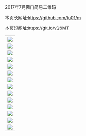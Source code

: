 2017年7月网门简易二维码

本页长网址:https://github.com/tu01/m

本页短网址:https://git.io/vQ6MT

<table>
  <tr>
    <td align=center><img src="https://raw.githubusercontent.com/tu2017/tu/master/1.jpg" /></td>
  </tr>
  <tr>
      <td align=center><img src="https://raw.githubusercontent.com/tu2017/tu/master/2.jpg"/></td>
  </tr>
  <tr>
    <td align=center><img src="https://raw.githubusercontent.com/tu2017/tu/master/3.jpg"/></td>
    </tr>
  <tr>
      <td align=center><img src="https://raw.githubusercontent.com/tu2017/tu/master/4.jpg"/></td>
  </tr>
  <tr>
      <td align=center><img src="https://raw.githubusercontent.com/tu2017/tu/master/5.jpg"/></td>
  </tr>
  <tr>
      <td align=center><img src="https://raw.githubusercontent.com/tu2017/tu/master/6.jpg"/></td>
  </tr>
  <tr>
      <td align=center><img src="https://raw.githubusercontent.com/tu2017/tu/master/7.jpg"/></td>
  </tr>
  <tr>
      <td align=center><img src="https://raw.githubusercontent.com/tu2017/tu/master/8.jpg"/></td>
  </tr>
  <tr>
      <td align=center><img src="https://raw.githubusercontent.com/tu2017/tu/master/9.jpg"/></td>
  </tr>
  <tr>
      <td align=center><img src="https://raw.githubusercontent.com/tu2017/tu/master/10.jpg"/></td>
  </tr>
  <tr>
      <td align=center><img src="https://raw.githubusercontent.com/tu2017/tu/master/11.jpg"/></td>
  </tr>
  <tr>
      <td align=center><img src="https://raw.githubusercontent.com/tu2017/tu/master/12.jpg"/></td>
  </tr>
  <tr>
      <td align=center><img src="https://raw.githubusercontent.com/tu2017/tu/master/13.jpg"/></td>
  </tr>
  <tr>
      <td align=center><img src="https://raw.githubusercontent.com/tu2017/tu/master/14.jpg"/></td>
  </tr>
  <tr>
</table> 
